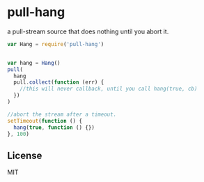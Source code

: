 # pull-hang

a pull-stream source that does nothing until you abort it.

``` js
var Hang = require('pull-hang')


var hang = Hang()
pull(
  hang
  pull.collect(function (err) {
    //this will never callback, until you call hang(true, cb)
  })
)

//abort the stream after a timeout.
setTimeout(function () {
  hang(true, function () {})
}, 100)

```

## License

MIT
